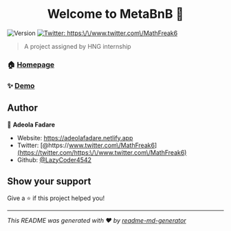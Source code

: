 <h1 align="center">Welcome to MetaBnB 👋</h1>
<p>
  <img alt="Version" src="https://img.shields.io/badge/version-1.0.0-blue.svg?cacheSeconds=2592000" />
  <a href="https://twitter.com/https:\/\/www.twitter.com\/MathFreak6" target="_blank">
    <img alt="Twitter: https:\/\/www.twitter.com\/MathFreak6" src="https://img.shields.io/twitter/follow/https:\/\/www.twitter.com\/MathFreak6.svg?style=social" />
  </a>
</p>

> A project assigned by HNG internship

### 🏠 [Homepage](null)

### ✨ [Demo](null)

## Author

👤 **Adeola Fadare**

* Website: https://adeolafadare.netlify.app
* Twitter: [@https:\/\/www.twitter.com\/MathFreak6](https://twitter.com/https:\/\/www.twitter.com\/MathFreak6)
* Github: [@LazyCoder4542](https://github.com/LazyCoder4542)

## Show your support

Give a ⭐️ if this project helped you!

***
_This README was generated with ❤️ by [readme-md-generator](https://github.com/kefranabg/readme-md-generator)_
